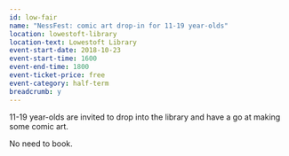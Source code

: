 ```yaml
---
id: low-fair
name: "NessFest: comic art drop-in for 11-19 year-olds"
location: lowestoft-library
location-text: Lowestoft Library
event-start-date: 2018-10-23
event-start-time: 1600
event-end-time: 1800
event-ticket-price: free
event-category: half-term
breadcrumb: y
---
```


11-19 year-olds are invited to drop into the library and have a go at making some comic art.

No need to book.
